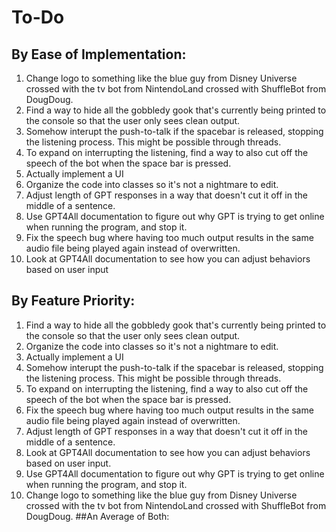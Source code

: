 # To-Do
## By Ease of Implementation:
1. Change logo to something like the blue guy from Disney Universe crossed with the tv bot from NintendoLand crossed with ShuffleBot from DougDoug.
2. Find a way to hide all the gobbledy gook that's currently being printed to the console so that the user only sees clean output.
3. Somehow interupt the push-to-talk if the spacebar is released, stopping the listening process. This might be possible through threads.
4. To expand on interrupting the listening, find a way to also cut off the speech of the bot when the space bar is pressed.
5. Actually implement a UI
6. Organize the code into classes so it's not a nightmare to edit.
7. Adjust length of GPT responses in a way that doesn't cut it off in the middle of a sentence.
8. Use GPT4All documentation to figure out why GPT is trying to get online when running the program, and stop it.
9. Fix the speech bug where having too much output results in the same audio file being played again instead of overwritten.
10. Look at GPT4All documentation to see how you can adjust behaviors based on user input
## By Feature Priority:
1. Find a way to hide all the gobbledy gook that's currently being printed to the console so that the user only sees clean output.
2. Organize the code into classes so it's not a nightmare to edit.
3. Actually implement a UI
4. Somehow interupt the push-to-talk if the spacebar is released, stopping the listening process. This might be possible through threads.
5. To expand on interrupting the listening, find a way to also cut off the speech of the bot when the space bar is pressed.
6. Fix the speech bug where having too much output results in the same audio file being played again instead of overwritten.
7. Adjust length of GPT responses in a way that doesn't cut it off in the middle of a sentence.
8. Look at GPT4All documentation to see how you can adjust behaviors based on user input.
9. Use GPT4All documentation to figure out why GPT is trying to get online when running the program, and stop it.
10. Change logo to something like the blue guy from Disney Universe crossed with the tv bot from NintendoLand crossed with ShuffleBot from DougDoug.
##An Average of Both:
